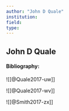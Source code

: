 ```yaml
---
author: "John D Quale"
institution:
field:
type:
---
```


## John D Quale
#### Bibliography:

![[@Quale2017-uw]]

![[@Quale2017-wv]]

![[@Smith2017-zx]]